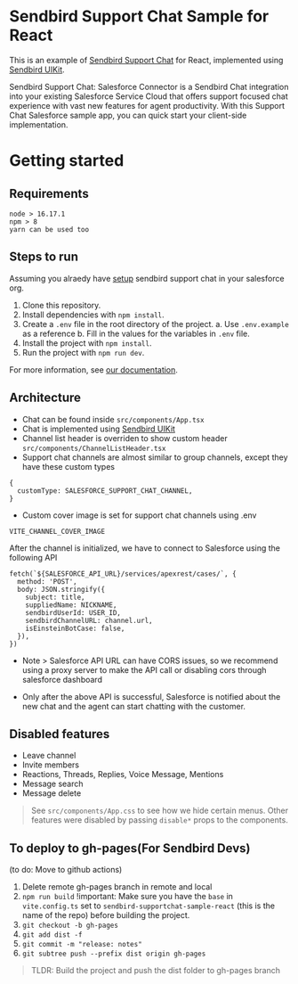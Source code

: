 # Sendbird Support Chat Sample for React
This is an example of [Sendbird Support Chat](https://sendbird.com/docs/support-chat/v1/overview) for React, implemented using [Sendbird UIKit](https://sendbird.com/docs/uikit/v3/react/overview).
<p>
Sendbird Support Chat: Salesforce Connector is a Sendbird Chat integration into your existing Salesforce Service Cloud that offers support focused chat experience with vast new features for agent productivity. With this Support Chat Salesforce sample app, you can quick start your client-side implementation.
</p>

# Getting started

## Requirements

```
node > 16.17.1
npm > 8
yarn can be used too
```

## Steps to run

Assuming you alraedy have [setup](https://sendbird.com/docs/support-chat/v1/overview)
sendbird support chat in your salesforce org.

1. Clone this repository.
2. Install dependencies with `npm install`.
3. Create a `.env` file in the root directory of the project.
  a. Use `.env.example` as a reference
  b. Fill in the values for the variables in `.env` file.
4. Install the project with `npm install`.
5. Run the project with `npm run dev`.

For more information, see [our documentation](https://sendbird.com/docs/support-chat/v1/salesforce-connector/integrate-with-salesforce-service-cloud#2-step-5-client-side-implementation).

## Architecture

* Chat can be found inside `src/components/App.tsx`
* Chat is implemented using [Sendbird UIKit](https://sendbird.com/docs/uikit/v3/react/overview)
* Channel list header is overriden to show custom header `src/components/ChannelListHeader.tsx`
* Support chat channels are almost similar to group channels, except they have these custom types
```
{
  customType: SALESFORCE_SUPPORT_CHAT_CHANNEL,
}
```
* Custom cover image is set for support chat channels using .env
```
VITE_CHANNEL_COVER_IMAGE
```

After the channel is initialized, we have to connect to Salesforce using the following API
```
fetch(`${SALESFORCE_API_URL}/services/apexrest/cases/`, {
  method: 'POST',
  body: JSON.stringify({
    subject: title,
    suppliedName: NICKNAME,
    sendbirdUserId: USER_ID,
    sendbirdChannelURL: channel.url,
    isEinsteinBotCase: false,
  }),
})
```
* Note > Salesforce API URL can have CORS issues, so we recommend using a proxy server to make the API call or disabling cors through salesforce dashboard

* Only after the above API is successful, Salesforce is notified about the new chat and the agent can start chatting with the customer.

## Disabled features

* Leave channel
* Invite members
* Reactions, Threads, Replies, Voice Message, Mentions
* Message search
* Message delete

> See `src/components/App.css` to see how we hide certain menus.
> Other features were disabled by passing `disable*` props to the components.

## To deploy to gh-pages(For Sendbird Devs)

(to do: Move to github actions)

1. Delete remote gh-pages branch in remote and local
2. `npm run build`
!important: Make sure you have the `base` in `vite.config.ts` set to
 `sendbird-supportchat-sample-react` (this is the name of the repo)
 before building the project.
3. `git checkout -b gh-pages`
4. `git add dist -f`
5. `git commit -m "release: notes"`
6. `git subtree push --prefix dist origin gh-pages`

> TLDR: Build the project and push the dist folder to gh-pages branch
